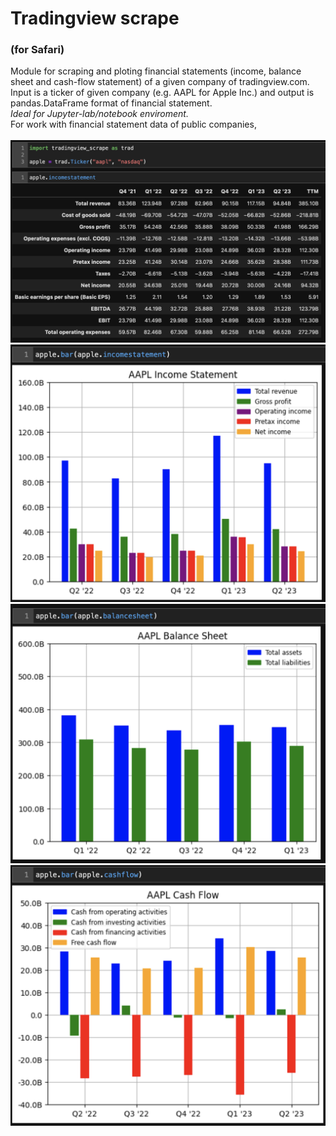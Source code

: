 # Tradingview scrape 
### (for Safari)

Module for scraping and ploting financial statements (income, balance sheet and cash-flow statement) of a given company of tradingview.com. 
Input is a ticker of given company (e.g. AAPL for Apple Inc.) and output is pandas.DataFrame format of financial statement.
<br>
<em>Ideal for Jupyter-lab/notebook enviroment.</em>
<br>
For work with financial statement data of public companies,
<br><br>
<img src="https://github.com/JPcooldev/trading-view-scrape/blob/main/images/exampleDataFrame.png" width="700">
<img src="https://github.com/JPcooldev/trading-view-scrape/blob/main/images/exampleBarIncome.png" width="700">
<img src="https://github.com/JPcooldev/trading-view-scrape/blob/main/images/exampleBarBalance.png" width="700">
<img src="https://github.com/JPcooldev/trading-view-scrape/blob/main/images/exampleBarCash.png" width="700">

